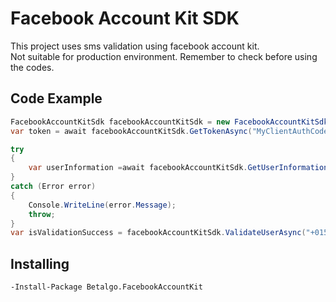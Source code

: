 ﻿# Facebook Account Kit SDK

This project uses sms validation using facebook account kit. <br>
Not suitable for production environment. Remember to check before using the codes.

## Code Example

```csharp
FacebookAccountKitSdk facebookAccountKitSdk = new FacebookAccountKitSdk("MyFacebookAppId", "MyFacebookAccountKitSecretKey");
var token = await facebookAccountKitSdk.GetTokenAsync("MyClientAuthCode");

try 
{
    var userInformation =await facebookAccountKitSdk.GetUserInformationAsync();
}
catch (Error error)
{
    Console.WriteLine(error.Message);
    throw;
}
var isValidationSuccess = facebookAccountKitSdk.ValidateUserAsync("+015551234567");
```

## Installing 

```
-Install-Package Betalgo.FacebookAccountKit 
```

